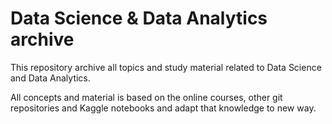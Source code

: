 # Data Science & Data Analytics archive


This repository archive all topics and study material related to Data Science and Data Analytics.

All concepts and material is based on the online courses, other git repositories and Kaggle notebooks and adapt that knowledge to new way.
